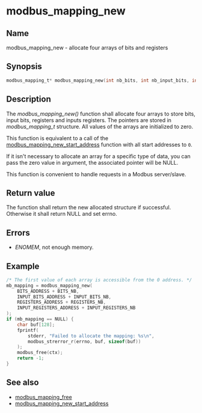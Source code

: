 # modbus_mapping_new

## Name

modbus_mapping_new - allocate four arrays of bits and registers

## Synopsis

```c
modbus_mapping_t* modbus_mapping_new(int nb_bits, int nb_input_bits, int nb_registers, int nb_input_registers);
```

## Description

The *modbus_mapping_new()* function shall allocate four arrays to store bits,
input bits, registers and inputs registers. The pointers are stored in
*modbus_mapping_t* structure. All values of the arrays are initialized to zero.

This function is equivalent to a call of the
[modbus_mapping_new_start_address](modbus_mapping_new_start_address.md) function
with all start addresses to `0`.

If it isn't necessary to allocate an array for a specific type of data, you can
pass the zero value in argument, the associated pointer will be NULL.

This function is convenient to handle requests in a Modbus server/slave.

## Return value

The function shall return the new allocated structure if successful. Otherwise
it shall return NULL and set errno.

## Errors

- *ENOMEM*, not enough memory.

## Example

```c
/* The first value of each array is accessible from the 0 address. */
mb_mapping = modbus_mapping_new(
    BITS_ADDRESS + BITS_NB,
    INPUT_BITS_ADDRESS + INPUT_BITS_NB,
    REGISTERS_ADDRESS + REGISTERS_NB,
    INPUT_REGISTERS_ADDRESS + INPUT_REGISTERS_NB
);
if (mb_mapping == NULL) {
    char buf[128];
    fprintf(
        stderr, "Failed to allocate the mapping: %s\n",
        modbus_strerror_r(errno, buf, sizeof(buf))
    );
    modbus_free(ctx);
    return -1;
}
```

## See also

- [modbus_mapping_free](modbus_mapping_free.md)
- [modbus_mapping_new_start_address](modbus_mapping_new_start_address.md)
